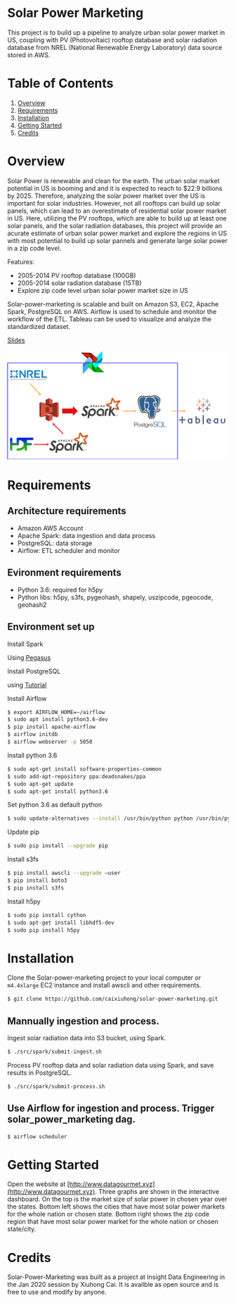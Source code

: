 # Solar Power Marketing 
This project is to build up a pipeline to analyze urban solar power market in US, coupling with PV (Photovoltaic) rooftop database and solar radiation database from NREL (National Renewable Energy Laboratory) data source stored in AWS.

# Table of Contents

1. [Overview](README.md#overview)
2. [Requirements](README.md#requirements)
3. [Installation](README.md#installation)
4. [Getting Started](README.md#getting-started)
5. [Credits](README.md#credits)

# Overview
Solar Power is renewable and clean for the earth. The urban solar market potential in US is booming and and it is expected to reach to $22.9 billions by 2025. Therefore, analyzing the solar power market over the US is important for solar industries. However, not all rooftops can build up solar panels, which can lead to an overestimate of residential solar power market in US. Here, utilizing the PV rooftops, which are able to build up at least one solar panels, and the solar radiation databases, this project will provide an acurate estimate of urban solar power market and explore the regions in US with most potential to build up solar pannels and generate large solar power in a zip code level.

Features:
- 2005-2014 PV rooftop database (100GB)
- 2005-2014 solar radiation database (15TB)
- Explore zip code level urban solar power market size in US

Solar-power-marketing is scalable and built on Amazon S3, EC2, Apache Spark, PostgreSQL on AWS. Airflow is used to schedule and monitor the workflow of the ETL. Tableau can be used to visualize and analyze the standardized dataset.

[Slides](https://drive.google.com/open?id=1QFfqpmwcNVOsM8dnTihsSDQ28R_BQJEHRMxpEA28v6w)

![Pipeline](demo/pipeline.png)

# Requirements
## Architecture requirements
* Amazon AWS Account
* Apache Spark: data ingestion and data process
* PostgreSQL: data storage
* Airflow: ETL scheduler and monitor
## Evironment requirements
* Python 3.6: required for h5py
* Python libs: h5py, s3fs, pygeohash, shapely, uszipcode, pgeocode, geohash2

## Environment set up
Install Spark

Using [Pegasus](https://github.com/InsightDataScience/pegasus)

Install PostgreSQL

using [Tutorial](https://blog.insightdatascience.com/simply-install-postgresql-58c1e4ebf252)

Install Airflow

```bash
$ export AIRFLOW_HOME=~/airflow
$ sudo apt install python3.6-dev
$ pip install apache-airflow
$ airflow initdb
$ airflow webserver -p 5050
```

Install python 3.6 

```bash
$ sudo apt-get install software-properties-common
$ sudo add-apt-repository ppa:deadsnakes/ppa 
$ sudo apt-get update
$ sudo apt-get install python3.6
```

Set python 3.6 as default python

```bash
$ sudo update-alternatives --install /usr/bin/python python /usr/bin/python3.6 1
```

Update pip

```bash
$ sudo pip install --upgrade pip
```

Install s3fs

```bash
$ pip install awscli --upgrade –user
$ pip install boto3
$ pip install s3fs
```

Install h5py

```bash
$ sudo pip install cython
$ sudo apt-get install libhdf5-dev
$ sudo pip install h5py
```

# Installation
Clone the Solar-power-marketing project to your local computer or `m4.4xlarge` EC2 instance and install awscli and other requirements.

```bash
$ git clone https://github.com/caixiuhong/solar-power-marketing.git
```

## Mannually ingestion and process.
Ingest solar radiation data into S3 bucket, using Spark.

```bash
$ ./src/spark/submit-ingest.sh
```

Process PV rooftop data and solar radiation data using Spark, and save results in PostgreSQL.

```bash
$ ./src/spark/submit-process.sh
```

## Use Airflow for ingestion and process. Trigger solar_power_marketing dag.
```bash
$ airflow scheduler
```

# Getting Started

Open the website at [http://www.datagourmet.xyz](http://www.datagourmet.xyz). Three graphs are shown in the interactive dashboard. On the top is the market size of solar power in chosen year over the states. Bottom left shows the cities that have most solar power markets for the whole nation or chosen state. Bottom right shows the zip code region that have most solar power market for the whole nation or chosen state/city. 

# Credits

Solar-Power-Marketing was built as a project at Insight Data Engineering in the Jan 2020 session by Xiuhong Cai. It is availble as open source and is free to use and modify by anyone.

